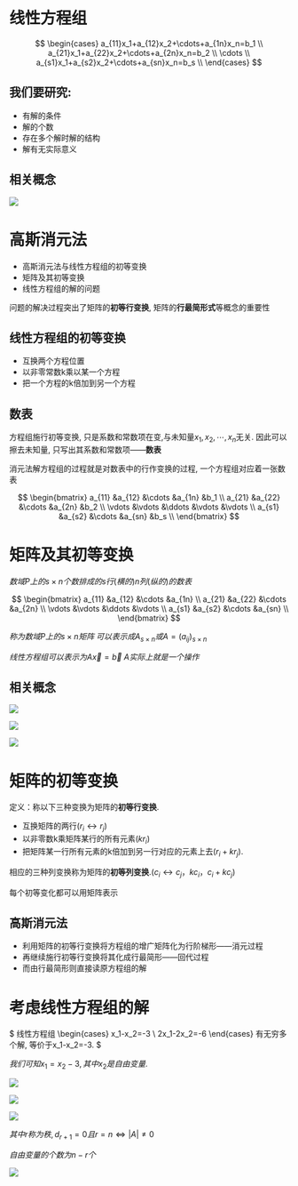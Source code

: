 # 线性方程组

$$
\begin{cases}
a_{11}x_1+a_{12}x_2+\cdots+a_{1n}x_n=b_1 \\
a_{21}x_1+a_{22}x_2+\cdots+a_{2n}x_n=b_2 \\
\cdots \\
a_{s1}x_1+a_{s2}x_2+\cdots+a_{sn}x_n=b_s \\
\end{cases}
$$

## 我们要研究:

* 有解的条件
* 解的个数
* 存在多个解时解的结构
* 解有无实际意义

## 相关概念

![](2020-11-16-09-39-30.png)


# 高斯消元法

* 高斯消元法与线性方程组的初等变换
* 矩阵及其初等变换
* 线性方程组的解的问题

问题的解决过程突出了矩阵的**初等行变换**, 矩阵的**行最简形式**等概念的重要性

## 线性方程组的初等变换

* 互换两个方程位置
* 以非零常数k乘以某一个方程
* 把一个方程的k倍加到另一个方程

## 数表

方程组施行初等变换, 只是系数和常数项在变,与未知量$x_1,x_2,\cdots,x_n$无关.
因此可以擦去未知量, 只写出其系数和常数项——**数表**

消元法解方程组的过程就是对数表中的行作变换的过程,
一个方程组对应着一张数表

$$
\begin{bmatrix}
a_{11} &a_{12} &\cdots &a_{1n} &b_1 \\
a_{21} &a_{22} &\cdots &a_{2n} &b_2 \\
\vdots &\vdots &\ddots &\vdots &\vdots \\
a_{s1} &a_{s2} &\cdots &a_{sn} &b_s \\
\end{bmatrix}
$$


# 矩阵及其初等变换

$数域P上的s×n个数排成的s行(横的)n列(纵的)的数表$

$$
\begin{bmatrix}
a_{11} &a_{12} &\cdots &a_{1n} \\
a_{21} &a_{22} &\cdots &a_{2n} \\
\vdots &\vdots &\ddots &\vdots \\
a_{s1} &a_{s2} &\cdots &a_{sn} \\
\end{bmatrix}
$$

$称为数域P上的s×n矩阵$
$可以表示成A_{s×n}或A=(a_{ij})_{s×n}$

$线性方程组可以表示为 A\vec{x}=\vec b$
$A实际上就是一个操作$

## 相关概念

![](2020-11-18-08-39-09.png)

![](2020-11-18-08-46-20.png)

![](2020-11-18-09-15-27.png)

# 矩阵的初等变换

定义：称以下三种变换为矩阵的**初等行变换**.
* 互换矩阵的两行($r_i↔r_j$)
* 以非零数k乘矩阵某行的所有元素($kr_i$)
* 把矩阵某一行所有元素的k倍加到另一行对应的元素上去($r_i+kr_j$).

相应的三种列变换称为矩阵的**初等列变换**.($c_i↔c_j，kc_i ，c_i+kc_j$)

每个初等变化都可以用矩阵表示

## 高斯消元法

* 利用矩阵的初等行变换将方程组的增广矩阵化为行阶梯形——消元过程
* 再继续施行初等行变换将其化成行最简形——回代过程
* 而由行最简形则直接读原方程组的解

# 考虑线性方程组的解

$
线性方程组
\begin{cases}
x_1-x_2=-3 \\
2x_1-2x_2=-6
\end{cases}
有无穷多个解, 等价于x_1-x_2=-3.
$

$我们可知x_1=x_2-3, 其中x_2是自由变量.$

![](2020-11-23-08-42-17.png)

![](2020-11-23-08-42-36.png)

![](2020-11-23-08-43-05.png)

$其中r称为秩, d_{r+1}=0且r=n \Leftrightarrow |A|\neq 0$

$自由变量的个数为n-r个$

![](2020-11-23-09-27-13.png)